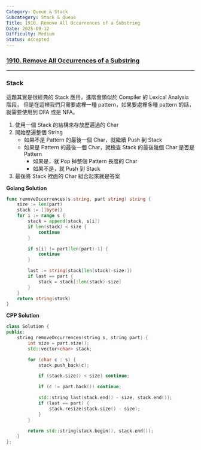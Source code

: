 ```yaml
---
Category: Queue & Stack
Subcategory: Stack & Queue
Title: 1910. Remove All Occurrences of a Substring
Date: 2025-09-12
Difficulty: Medium
Status: Accepted
---
```

### [1910. Remove All Occurrences of a Substring]

[1910. Remove All Occurrences of a Substring]: https://leetcode.com/problems/remove-all-occurrences-of-a-substring/

---

### Stack

這題其實是很經典的 Stack 應用，進階會類似於 Compiler 的 Lexical Analysis 階段，
但是在這裡我們只需要處裡一種 pattern，如果要處裡多種 pattern 的話，就需要使用到 DFA 或是 NFA。

1.  使用一個 Stack 的結構來存放歷遍過的 Char
2.  開始歷遍整個 String
    -   如果不是 Pattern 的最後一個 Char，就繼續 Push 到 Stack
    -   如果是 Pattern 的最後一個 Char，就檢查 Stack 的最後幾個 Char 是否是 Pattern
        -   如果是，就 Pop 掉整個 Pattern 長度的 Char
        -   如果不是，就 Push 到 Stack
3.  最後將 Stack 裡面的 Char 組合起來就是答案

**Golang Solution**
```go
func removeOccurrences(s string, part string) string {
	size := len(part)
	stack := []byte{}
	for i := range s {
		stack = append(stack, s[i])
		if len(stack) < size {
			continue
		}

		if s[i] != part[len(part)-1] {
			continue
		}

		last := string(stack[len(stack)-size:])
		if last == part {
			stack = stack[:len(stack)-size]
		}
	}
	return string(stack)
}
```

**CPP Solution**
```cpp
class Solution {
public:
    string removeOccurrences(string s, string part) {
        int size = part.size();
        std::vector<char> stack;

        for (char c : s) {
            stack.push_back(c);

            if (stack.size() < size) continue;

            if (c != part.back()) continue;

            std::string last(stack.end() - size, stack.end());
            if (last == part) {
                stack.resize(stack.size() - size);
            }
        }

        return std::string(stack.begin(), stack.end());
    }
};
```